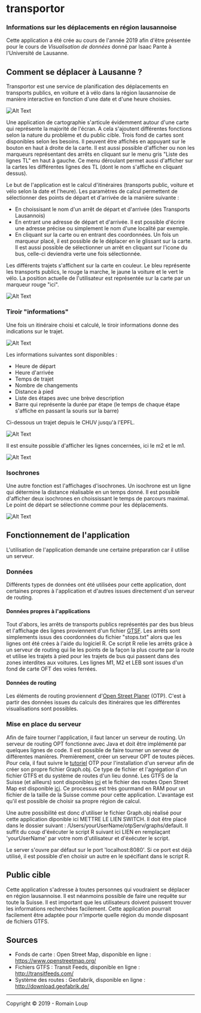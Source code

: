 # transportor

### Informations sur les déplacements en région lausannoise

Cette application a été crée au cours de l'année 2019 afin d'être présentée pour le cours de *Visualisation de données* donné par Isaac Pante à l'Université de Lausanne.

## Comment se déplacer à Lausanne ?

Transportor est une service de planification des déplacements en transports publics, en voiture et à vélo dans la région lausannoise de manière interactive en fonction d'une date et d'une heure choisies.

![Alt Text](images/C1.png)

Une application de cartographie s'articule évidemment autour d'une carte qui représente la majorité de l'écran. A cela s'ajoutent différentes fonctions selon la nature du problème et du public cible. Trois fond de cartes sont disponibles selon les besoins. Il peuvent être affichés en appuyant sur le bouton en haut à droite de la carte. Il est aussi possible d'afficher ou non les marqueurs représentant des arrêts en cliquant sur le menu gris "Liste des lignes TL" en haut à gauche. Ce menu déroulant permet aussi d'afficher sur la cartes les différentes lignes des TL (dont le nom s'affiche en cliquant dessus).

Le but de l'application est le calcul d'itinéraires (transports public, voiture et vélo selon la date et l'heure). Les paramètres de calcul permettent de sélectionner des points de départ et d'arrivée de la manière suivante :

-  En choissisant le nom d'un arrêt de départ et d'arrivée (des Transports Lausannois)
-  En entrant une adresse de départ et d'arrivée. Il est possible d'écrire une adresse précise ou simplement le nom d'une localité par exemple.
-  En cliquant sur la carte ou en entrant des coordonnées. Un fois un marqueur placé, il est possible de le déplacer en le glissant sur la carte. Il est aussi possible de sélectionner un arrêt en cliquant sur l'icone du bus, celle-ci deviendra verte une fois sélectionnée.

Les différents trajets s'affichent sur la carte en couleur. Le bleu représente les transports publics, le rouge la marche, le jaune la voiture et le vert le vélo. La position actuelle de l'utilisateur est représentée sur la carte par un marqueur rouge "ici".

![Alt Text](images/C2.png)

### Tiroir "informations"

Une fois un itinéraire choisi et calculé, le tiroir informations donne des indications sur le trajet.

![Alt Text](images/C3.png)

Les informations suivantes sont disponibles :

-  Heure de départ
-  Heure d'arrivée
-  Temps de trajet
-  Nombre de changements
-  Distance à pied
-  Liste des étapes avec une brève description
-  Barre qui représente la durée par étape (le temps de chaque étape s'affiche en passant la souris sur la barre)

Ci-dessous un trajet depuis le CHUV jusqu'à l'EPFL.

![Alt Text](images/C4.png)

Il est ensuite possible d'afficher les lignes concernées, ici le m2 et le m1.

![Alt Text](images/C5.png)

### Isochrones

Une autre fonction est l'affichages d'isochrones. Un isochrone est un ligne qui détermine la distance réalisable en un temps donné. Il est possible d'afficher deux isochrones en choississant le temps de parcours maximal. Le point de départ se sélectionne comme pour les déplacements.

![Alt Text](images/C6.png)

## Fonctionnement de l'application

L'utilisation de l'application demande une certaine préparation car il utilise un serveur.

### Données

Différents types de données ont été utilisées pour cette application, dont certaines propres à l'application et d'autres issues directement d'un serveur de routing.

#### Données propres à l'applications

Tout d'abors, les arrêts de transports publics représentés par des bus bleus et l'affichage des lignes proviennent d'un fichier [GTSF](https://developers.google.com/transit/gtfs/reference/?hl=fr). Les arrêts sont simplements issus des coordonnées du fichier "stops.txt" alors que les lignes ont été crées à l'aide du logiciel R. Ce script R relie les arrêts grâce à un serveur de routing qui lie les points de la façon la plus courte par la route et utilise les trajets à pied pour les trajets de bus qui passent dans des zones interdites aux voitures. Les lignes M1, M2 et LEB sont issues d'un fond de carte OFT des voies ferrées.

#### Données de routing

Les éléments de routing proviennent d'[Open Street Planer](https://www.opentripplanner.org) (OTP). C'est à partir des données issues du calculs des itinéraires que les différentes visualisations sont possibles.

### Mise en place du serveur

Afin de faire tourner l'application, il faut lancer un serveur de routing. Un serveur de routing OPT fonctionne avec Java et doit être implémenté par quelques lignes de code. Il est possible de faire tourner un serveur de différentes manières. Premièrement, créer un serveur OPT de toutes pièces. Pour cela, il faut suivre le [tutoriel](http://docs.opentripplanner.org/en/latest/Basic-Tutorial/) OTP pour l'installation d'un serveur afin de créer son propre fichier Graph.obj. Ce type de fichier et l'agrégation d'un fichier GTFS et du système de routes d'un lieu donné. Les GTFS de la Suisse (et ailleurs) sont disponibles [ici](http://transitfeeds.com) et le fichier des routes Open Street Map est disponible [ici](http://download.geofabrik.de). Ce processus est très gourmand en RAM pour un fichier de la taille de la Suisse comme pour cette application. L'avantage est qu'il est possible de choisir sa propre région de calcul.

Une autre possibilité est donc d'utiliser le fichier Graph.obj réalisé pour cette application diponible ici METTRE LE LIEN SWITCH. Il doit être placé dans le dossier suivant : /Users/yourUserName/otpServ/graphs/default. Il suffit du coup d'éxécuter le script R suivant ici LIEN en remplaçant 'yourUserName' par votre nom d'utilisateur et d'éxécuter le script.

Le server s'ouvre par défaut sur le port 'localhost:8080'. Si ce port est déjà utilisé, il est possible d'en choisir un autre en le spécifiant dans le script R.

## Public cible

Cette application s'adresse à toutes personnes qui voudraient se déplacer en région lausannoise. Il est néanmoins possible de faire une requête sur toute la Suisse. Il est important que les utilisateurs doivent puissent trouver les informations recherchées facilement. Cette application pourrait facilement être adaptée pour n'importe quelle région du monde disposant de fichiers GTFS.

## Sources

- Fonds de carte : Open Street Map, disponible en ligne : https://www.openstreetmap.org/
- Fichiers GTFS : Transit Feeds, disponible en ligne : http://transitfeeds.com/
- Système des routes : Geofabrik, disponible en ligne : http://download.geofabrik.de/

---------

Copyright © 2019 - Romain Loup
